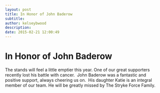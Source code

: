 ```yaml
---
layout: post
title: In Honor of John Baderow
subtitle:
author: kelseybwood
description:
date: 2015-02-21 12:00:49
---
```


# In Honor of John Baderow

The stands will feel a little emptier this year. One of our great supporters recently lost his battle with cancer.  John Baderow was a fantastic and positive support, always cheering us on.  His daughter Katie is an integral member of our team. He will be greatly missed by The Stryke Force Family.
